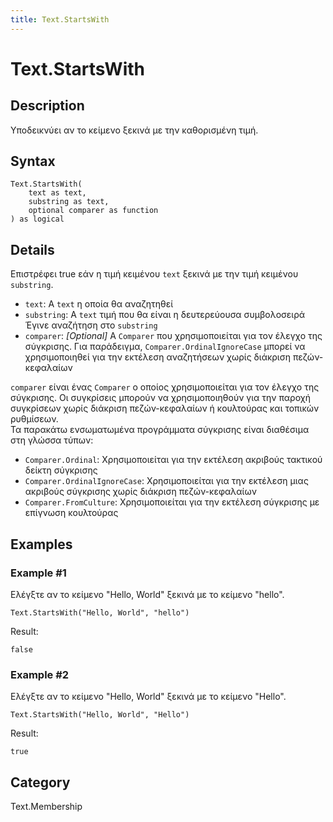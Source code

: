 ```yaml
---
title: Text.StartsWith
---
```


# Text.StartsWith


## Description

Υποδεικνύει αν το κείμενο ξεκινά με την καθορισμένη τιμή.


## Syntax

```powerquery
Text.StartsWith(
    text as text,
    substring as text,
    optional comparer as function
) as logical
```


## Details

Επιστρέφει true εάν η τιμή κειμένου <code>text</code> ξεκινά με την τιμή κειμένου <code>substring</code>. <ul> <li><code>text</code>: <i></i>A <code>text</code> η οποία θα αναζητηθεί</li>        <li><code>substring</code>: <i></i>A <code>text</code> τιμή που θα είναι η δευτερεύουσα συμβολοσειρά Έγινε αναζήτηση στο <code>substring</code></li> <li><code>comparer</code>: <i>[Optional]</i> A <code>Comparer</code> που χρησιμοποιείται για τον έλεγχο της σύγκρισης. Για παράδειγμα, <code>Comparer.OrdinalIgnoreCase</code> μπορεί να χρησιμοποιηθεί για την εκτέλεση αναζητήσεων χωρίς διάκριση πεζών-κεφαλαίων</li> </ul> <div><code>comparer</code> είναι ένας <code>Comparer</code> ο οποίος χρησιμοποιείται για τον έλεγχο της σύγκρισης. Οι συγκρίσεις μπορούν να χρησιμοποιηθούν για την παροχή συγκρίσεων χωρίς διάκριση πεζών-κεφαλαίων ή κουλτούρας και τοπικών ρυθμίσεων. </div> <div> Τα παρακάτω ενσωματωμένα προγράμματα σύγκρισης είναι διαθέσιμα στη γλώσσα τύπων: </div> <ul> <li><code>Comparer.Ordinal</code>: Χρησιμοποιείται για την εκτέλεση ακριβούς τακτικού δείκτη σύγκρισης</li> <li><code>Comparer.OrdinalIgnoreCase</code>: Χρησιμοποιείται για την εκτέλεση μιας ακριβούς σύγκρισης χωρίς διάκριση πεζών-κεφαλαίων</li> <li><code>Comparer.FromCulture</code>: Χρησιμοποιείται για την εκτέλεση σύγκρισης με επίγνωση κουλτούρας</li></ul>


## Examples

### Example #1 
Ελέγξτε αν το κείμενο &#34;Hello, World&#34; ξεκινά με το κείμενο &#34;hello&#34;.
```powerquery
Text.StartsWith("Hello, World", "hello")
```

Result: 
```powerquery
false
```


### Example #2 
Ελέγξτε αν το κείμενο &#34;Hello, World&#34; ξεκινά με το κείμενο &#34;Hello&#34;.
```powerquery
Text.StartsWith("Hello, World", "Hello")
```

Result: 
```powerquery
true
```




## Category
Text.Membership
